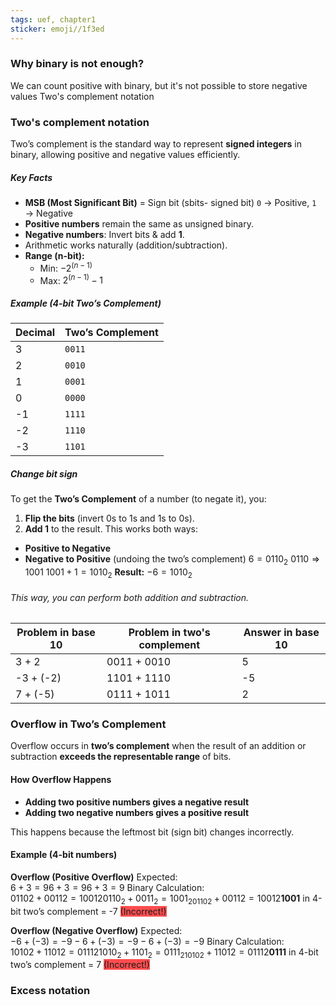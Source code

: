 ```yaml
---
tags: uef, chapter1
sticker: emoji//1f3ed
---
```

### Why binary is not enough?
We can count positive with binary, but it's not possible to store negative values
Two's complement notation
### Two's complement notation
Two’s complement is the standard way to represent **signed integers** in binary, allowing positive and negative values efficiently.
##### Key Facts
- **MSB (Most Significant Bit)** = Sign bit (sbits- signed bit)
		`0` → Positive, `1` → Negative  
- **Positive numbers** remain the same as unsigned binary.  
- **Negative numbers**: Invert bits & add **1**.  
- Arithmetic works naturally (addition/subtraction).  
- **Range (n-bit):**  
  - Min: $-2^{(n-1)}$
  - Max: $2^{(n-1)} - 1$
##### Example (4-bit Two’s Complement)

| Decimal | Two’s Complement |
|---------|-----------------|
|  3      | `0011`          |
|  2      | `0010`          |
|  1      | `0001`          |
|  0      | `0000`          |
| -1      | `1111`          |
| -2      | `1110`          |
| -3      | `1101`          |
##### Change bit sign
To get the **Two’s Complement** of a number (to negate it), you:
1. **Flip the bits** (invert 0s to 1s and 1s to 0s).
2. **Add 1** to the result.
This works both ways:
- **Positive to Negative**
- **Negative to Positive** (undoing the two’s complement)
$6 = 0110_2$
$0110 \Rightarrow 1001$
$1001 + 1 = 1010_2$ 
**Result:** $-6 = 1010_2$
###### This way, you can perform both addition and subtraction.

| Problem in base 10 | Problem in two's complement | Answer in base 10 |
|--------------------|---------------------------|--------------------|
| 3 + 2            | 0011 + 0010                | 5                  |
| -3 + (-2)        | 1101 + 1110                | -5                 |
| 7 + (-5)         | 0111 + 1011                | 2                  |
### Overflow in Two’s Complement

Overflow occurs in **two’s complement** when the result of an addition or subtraction **exceeds the representable range** of bits.

#### How Overflow Happens

- **Adding two positive numbers gives a negative result**
- **Adding two negative numbers gives a positive result**

This happens because the leftmost bit (sign bit) changes incorrectly.

#### Example (4-bit numbers)
 **Overflow (Positive Overflow)**
Expected:  
$6+3=96 + 3 = 96+3=9$
Binary Calculation:  
$01102+00112=100120110_2 + 0011_2 = 1001_201102​+00112​=10012$​
**1001** in 4-bit two’s complement = -7 <span style="background:#ff4d4f">(Incorrect!)</span>

**Overflow (Negative Overflow)**
Expected:  
$−6+(−3)=−9-6 + (-3) = -9−6+(−3)=−9$
Binary Calculation:  
$10102+11012=011121010_2 + 1101_2 = 0111_210102​+11012​=01112​$
**0111** in 4-bit two’s complement = 7 <span style="background:#ff4d4f">(Incorrect!)</span>
### Excess notation

